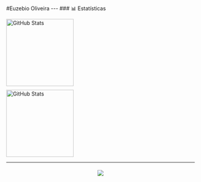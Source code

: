 #Euzebio Oliveira  ---  ### 📊 Estatísticas  
<div style="display: flex; flex-direction: column;">
  <img 
    alt="GitHub Stats" 
    height="180" 
    style="padding-right: 10px; margin-bottom: 10px;" 
    src="https://github-readme-stats.vercel.app/api?username=euzebio-chokolate&show_icons=true&theme=tokyonight&include_all_commits&locale=pt-br" />
  <img 
    alt="GitHub Stats" 
    height="180" 
    src="https://github-readme-stats.vercel.app/api/top-langs/?username=euzebio-chokolate&theme=tokyonight&layout=compact&custom_title=Tecnologias&langs_count=9" />
</div>


---

<!-- Ícones das linguagens abaixo -->
<div style="display: flex; flex-wrap: wrap; justify-content: center; gap: 10px; margin-top: 20px;">
  <!-- Coloque os ícones das suas linguagens aqui -->
  <img src="https://skillicons.dev/icons?i=html,css,js,cpp,c,mysql" />
  <!-- Adicione mais ícones conforme necessário -->
</div>


